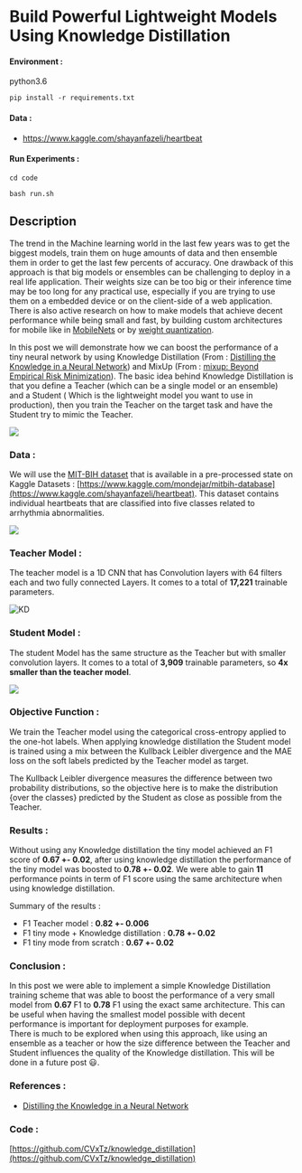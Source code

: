 # Build Powerful Lightweight Models Using Knowledge Distillation

#### Environment :

python3.6

```
pip install -r requirements.txt
```

#### Data :

* <https://www.kaggle.com/shayanfazeli/heartbeat>

#### Run Experiments :

```
cd code

bash run.sh
```

## Description
The trend in the Machine learning world in the last few years was to get the biggest models, train them on huge amounts of data and then ensemble them in order to get the last few percents of accuracy. One drawback of this approach is that big models or ensembles can be challenging to deploy in a real life application. Their weights size can be too big or their inference time may be too long for any practical use, especially if you are trying to use them on a embedded device or on the client-side of a web application.  
There is also active research on how to make models that achieve decent performance while being small and fast, by building custom architectures for mobile like in [MobileNets](https://arxiv.org/pdf/1704.04861.pdf) or by [weight quantization](https://arxiv.org/abs/1609.07061).

In this post we will demonstrate how we can boost the performance of a tiny neural network by using Knowledge Distillation (From : [Distilling the Knowledge in a Neural Network](https://arxiv.org/abs/1503.02531)) and MixUp (From : [mixup: Beyond Empirical Risk Minimization](https://arxiv.org/abs/1710.09412)). The basic idea behind Knowledge Distillation is that you define a Teacher (which can be a single model or an ensemble) and a Student ( Which is the lightweight model you want to use in production), then you train the Teacher on the target task and have the Student try to mimic the Teacher.


![](https://cdn-images-1.medium.com/max/800/1*O_V0Kn1PylJ3DgFSNN0MwQ.png)


### Data :

We will use the [MIT-BIH dataset](https://physionet.org/content/mitdb/1.0.0/) that is available in a pre-processed state on Kaggle Datasets : [https://www.kaggle.com/mondejar/mitbih-database](https://www.kaggle.com/shayanfazeli/heartbeat). This dataset contains individual heartbeats that are classified into five classes related to arrhythmia abnormalities.


![](https://cdn-images-1.medium.com/max/800/1*Ubqrgf6yAhRbPdWWkhOHKg.png)

</figure>

### Teacher Model :

The teacher model is a 1D CNN that has Convolution layers with 64 filters each and two fully connected Layers. It comes to a total of **17,221** trainable parameters.

![KD](https://cdn-images-1.medium.com/max/800/1*HMstZf6FboC9pXiD4QlWPQ.png)

</figure>

### Student Model :

The student Model has the same structure as the Teacher but with smaller convolution layers. It comes to a total of **3,909** trainable parameters, so **4x smaller than the teacher model**.


![](https://cdn-images-1.medium.com/max/800/1*uKjZR6BoNQrZvGTI9kJ80g.png)

</figure>

### Objective Function :

We train the Teacher model using the categorical cross-entropy applied to the one-hot labels. When applying knowledge distillation the Student model is trained using a mix between the Kullback Leibler divergence and the MAE loss on the soft labels predicted by the Teacher model as target.

The Kullback Leibler divergence measures the difference between two probability distributions, so the objective here is to make the distribution {over the classes} predicted by the Student as close as possible from the Teacher.

### Results : 

Without using any Knowledge distillation the tiny model achieved an F1 score of **0.67 +- 0.02**, after using knowledge distillation the performance of the tiny model was boosted to **0.78 +- 0.02**. We were able to gain **11** performance points in term of F1 score using the same architecture when using knowledge distillation.

Summary of the results :

*   F1 Teacher model : **0.82 +- 0.006**
*   F1 tiny mode + Knowledge distillation : **0.78 +- 0.02**
*   F1 tiny mode from scratch : **0.67 +- 0.02**

### Conclusion :

In this post we were able to implement a simple Knowledge Distillation training scheme that was able to boost the performance of a very small model from **0.67** F1 to **0.78** F1 using the exact same architecture. This can be useful when having the smallest model possible with decent performance is important for deployment purposes for example.  
There is much to be explored when using this approach, like using an ensemble as a teacher or how the size difference between the Teacher and Student influences the quality of the Knowledge distillation. This will be done in a future post 😃.

### References : 

*   [Distilling the Knowledge in a Neural Network](https://arxiv.org/pdf/1503.02531.pdf)

### Code :

[https://github.com/CVxTz/knowledge_distillation](https://github.com/CVxTz/knowledge_distillation)
